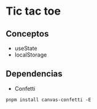 # Tic tac toe

## Conceptos

- useState
- localStorage

## Dependencias

- Confetti
```
pnpm install canvas-confetti -E
```